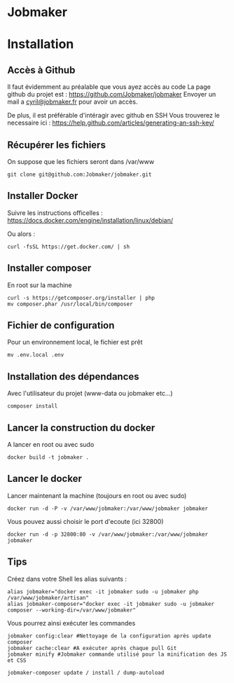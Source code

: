 # Jobmaker


# Installation

## Accès à Github
Il faut évidemment au préalable que vous ayez accès au code
La page github du projet est : https://github.com/Jobmaker/jobmaker
Envoyer un mail a cyril@jobmaker.fr pour avoir un accès.

De plus, il est préférable d'intéragir avec github en SSH
Vous trouverez le necessaire ici : https://help.github.com/articles/generating-an-ssh-key/

## Récupérer les fichiers

On suppose que les fichiers seront dans /var/www

```
git clone git@github.com:Jobmaker/jobmaker.git
```

## Installer Docker

Suivre les instructions officelles : https://docs.docker.com/engine/installation/linux/debian/

Ou alors : 
```
curl -fsSL https://get.docker.com/ | sh
```

## Installer composer

En root sur la machine
```
curl -s https://getcomposer.org/installer | php
mv composer.phar /usr/local/bin/composer
```

## Fichier de configuration

Pour un environnement local, le fichier est prêt

```
mv .env.local .env
```

## Installation des dépendances
Avec l'utilisateur du projet (www-data ou jobmaker etc...)
```
composer install
```


## Lancer la construction du docker

A lancer en root ou avec sudo
```
docker build -t jobmaker .
```


## Lancer le docker

Lancer maintenant la machine (toujours en root ou avec sudo)
```
docker run -d -P -v /var/www/jobmaker:/var/www/jobmaker jobmaker
```


Vous pouvez aussi choisir le port d'ecoute (ici 32800)
```
docker run -d -p 32800:80 -v /var/www/jobmaker:/var/www/jobmaker jobmaker
```


## Tips 

Créez dans votre Shell les alias suivants : 

```
alias jobmaker="docker exec -it jobmaker sudo -u jobmaker php /var/www/jobmaker/artisan"
alias jobmaker-composer="docker exec -it jobmaker sudo -u jobmaker composer --working-dir=/var/www/jobmaker"
```

Vous pourrez ainsi exécuter les commandes 

```
jobmaker config:clear #Nettoyage de la configuration après update composer
jobmaker cache:clear #A exécuter après chaque pull Git
jobmaker minify #Jobmaker commande utilisé pour la minification des JS et CSS

jobmaker-composer update / install / dump-autoload
```